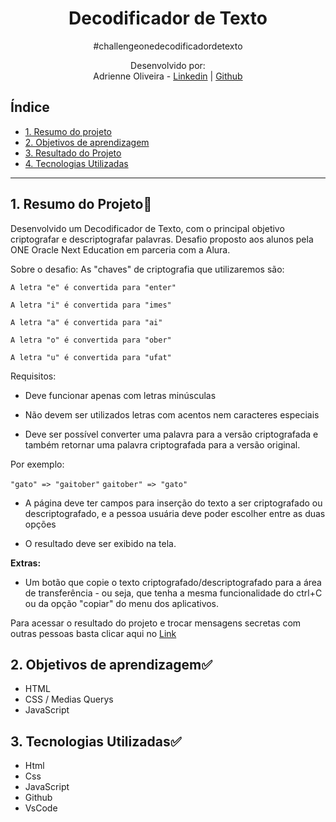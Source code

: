 <h1 align="center"> Decodificador de Texto </h1>

<div align="center">
#challengeonedecodificadordetexto

Desenvolvido por:
<br>Adrienne Oliveira - [Linkedin](https://www.linkedin.com/in/adrienneb-oliveira/) |
   [Github](https://github.com/adrienne1b)
</div>

## Índice

* [1. Resumo do projeto](#1-resumo-do-projeto)
* [2. Objetivos de aprendizagem](#2-objetivos-de-aprendizagem)
* [3. Resultado do Projeto](#3-resultado-do-projeto)
* [4. Tecnologias Utilizadas](#4-tecnologias-utilizadas)

***

## 1. Resumo do Projeto🤩

Desenvolvido um Decodificador de Texto, com o principal objetivo criptografar e descriptografar palavras. Desafio proposto aos alunos pela ONE Oracle Next Education em parceria com a Alura.

Sobre o desafio:
As "chaves" de criptografia que utilizaremos são:

`A letra "e" é convertida para "enter"`

`A letra "i" é convertida para "imes"`

`A letra "a" é convertida para "ai"`

`A letra "o" é convertida para "ober"`

`A letra "u" é convertida para "ufat"`

Requisitos:

- Deve funcionar apenas com letras minúsculas

- Não devem ser utilizados letras com acentos nem caracteres especiais

- Deve ser possível converter uma palavra para a versão criptografada e também retornar uma palavra criptografada para a versão original.

Por exemplo:

`"gato" => "gaitober"`
`gaitober" => "gato"`

- A página deve ter campos para inserção do texto a ser criptografado ou descriptografado, e a pessoa usuária deve poder escolher entre as duas opções

- O resultado deve ser exibido na tela.

<strong>Extras:</strong>

- Um botão que copie o texto criptografado/descriptografado para a área de transferência - ou seja, que tenha a mesma funcionalidade do ctrl+C ou da opção "copiar" do menu dos aplicativos.

Para acessar o resultado do projeto e trocar mensagens secretas com outras pessoas basta clicar aqui no [Link](https://github.com/adrienne1b/decodificadorDeTexto.git)

## 2. Objetivos de aprendizagem✅

- HTML
- CSS / Medias Querys
- JavaScript

## 3. Tecnologias Utilizadas✅

- Html
- Css
- JavaScript
- Github
- VsCode
